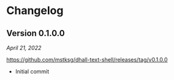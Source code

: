 Changelog
=========

Version 0.1.0.0
---------------

*April 21, 2022*

<https://github.com/mstksg/dhall-text-shell/releases/tag/v0.1.0.0>

*   Initial commit
